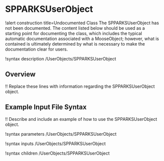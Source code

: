 # SPPARKSUserObject

!alert construction title=Undocumented Class
The SPPARKSUserObject has not been documented. The content listed below should be used as a starting point for
documenting the class, which includes the typical automatic documentation associated with a
MooseObject; however, what is contained is ultimately determined by what is necessary to make the
documentation clear for users.

!syntax description /UserObjects/SPPARKSUserObject

## Overview

!! Replace these lines with information regarding the SPPARKSUserObject object.

## Example Input File Syntax

!! Describe and include an example of how to use the SPPARKSUserObject object.

!syntax parameters /UserObjects/SPPARKSUserObject

!syntax inputs /UserObjects/SPPARKSUserObject

!syntax children /UserObjects/SPPARKSUserObject
